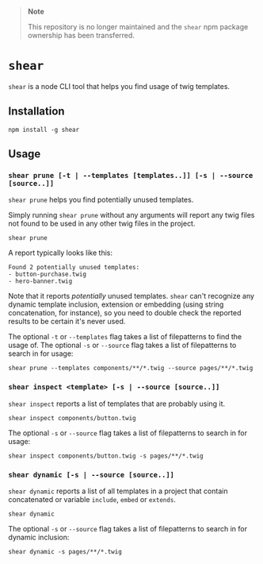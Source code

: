> **Note**
> 
> This repository is no longer maintained and the `shear` npm package ownership has been transferred.

# `shear`

`shear` is a node CLI tool that helps you find usage of twig templates.

## Installation
```
npm install -g shear
```

## Usage

### `shear prune [-t | --templates [templates..]] [-s | --source [source..]]`
`shear prune` helps you find potentially unused templates.

Simply running `shear prune` without any arguments will report any twig files not found to be used in any other twig files in the project.

```
shear prune
```

A report typically looks like this:

```
Found 2 potentially unused templates:
- button-purchase.twig
- hero-banner.twig
```

Note that it reports *potentially* unused templates. `shear` can't recognize any dynamic template inclusion, extension or embedding (using string concatenation, for instance), so you need to double check the reported results to be certain it's never used.

The optional `-t` or `--templates` flag takes a list of filepatterns to find the usage of. The optional `-s` or `--source` flag takes a list of filepatterns to search in for usage:

```
shear prune --templates components/**/*.twig --source pages/**/*.twig
```

### `shear inspect <template> [-s | --source [source..]]`
`shear inspect` reports a list of templates that are probably using it.

```
shear inspect components/button.twig
```

The optional `-s` or `--source` flag takes a list of filepatterns to search in for usage:

```
shear inspect components/button.twig -s pages/**/*.twig
```

### `shear dynamic [-s | --source [source..]]`
`shear dynamic` reports a list of all templates in a project that contain concatenated or variable `include`, `embed` or `extends`.

```
shear dynamic
```

The optional `-s` or `--source` flag takes a list of filepatterns to search in for dynamic inclusion:

```
shear dynamic -s pages/**/*.twig
```
